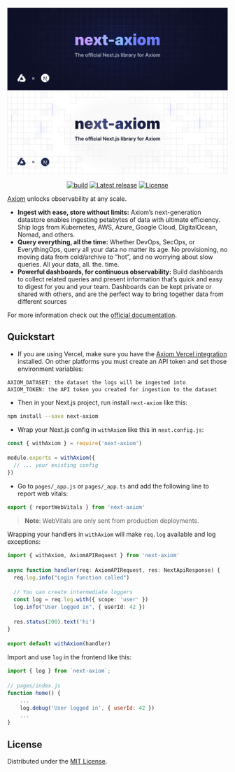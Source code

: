 ![next-axiom: The official Next.js library for Axiom](.github/images/banner-dark.svg#gh-dark-mode-only)
![next-axiom: The official Next.js library for Axiom](.github/images/banner-light.svg#gh-light-mode-only)

<div align="center">

[![build](https://img.shields.io/github/workflow/status/axiomhq/next-axiom/CI?ghcache=unused)](https://github.com/axiomhq/next-axiom/actions?query=workflow%3ACI)
[![Latest release](https://img.shields.io/github/release/axiomhq/next-axiom.svg)](https://github.com/axiomhq/next-axiom/releases/latest) 
[![License](https://img.shields.io/github/license/axiomhq/next-axiom.svg?color=blue)](https://opensource.org/licenses/MIT) 

</div>

[Axiom](https://axiom.co) unlocks observability at any scale.

- **Ingest with ease, store without limits:** Axiom’s next-generation datastore enables ingesting petabytes of data with ultimate efficiency. Ship logs from Kubernetes, AWS, Azure, Google Cloud, DigitalOcean, Nomad, and others.
- **Query everything, all the time:** Whether DevOps, SecOps, or EverythingOps, query all your data no matter its age. No provisioning, no moving data from cold/archive to “hot”, and no worrying about slow queries. All your data, all. the. time.
- **Powerful dashboards, for continuous observability:** Build dashboards to collect related queries and present information that’s quick and easy to digest for you and your team. Dashboards can be kept private or shared with others, and are the perfect way to bring together data from different sources

For more information check out the [official documentation](https://axiom.co/docs).

## Quickstart

- If you are using Vercel, make sure you have the [Axiom Vercel integration](https://www.axiom.co/vercel) 
installed. On other platforms you must create an API token and set those environment variables:

```
AXIOM_DATASET: the dataset the logs will be ingested into
AXIOM_TOKEN: the API token you created for ingestion to the dataset
```

- Then in your Next.js project, run install `next-axiom` like this:

```sh
npm install --save next-axiom
```

- Wrap your Next.js config in `withAxiom` like this in `next.config.js`:

```js
const { withAxiom } = require('next-axiom')

module.exports = withAxiom({
  // ... your existing config
})
```

- Go to `pages/_app.js` or `pages/_app.ts` and add the following line to report web vitals:

```js
export { reportWebVitals } from 'next-axiom'
```

> **Note**: WebVitals are only sent from production deployments.

Wrapping your handlers in `withAxiom` will make `req.log` available and log
exceptions:

```ts
import { withAxiom, AxiomAPIRequest } from 'next-axiom'

async function handler(req: AxiomAPIRequest, res: NextApiResponse) {
  req.log.info("Login function called")

  // You can create intermediate loggers
  const log = req.log.with({ scope: 'user' })
  log.info("User logged in", { userId: 42 })

  res.status(200).text('hi')
}

export default withAxiom(handler)
```

Import and use `log` in the frontend like this:

```js
import { log } from `next-axiom`;

// pages/index.js
function home() {
    ...
    log.debug('User logged in', { userId: 42 })
    ...
}
```

## License

Distributed under the [MIT License](LICENSE).
